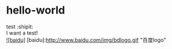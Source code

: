 # hello-world
test :shipit: <br/>
I want a test!<br/>
[![baidu]](http://www.baidu.com) 
[baidu]:http://www.baidu.com/img/bdlogo.gif "百度logo"
